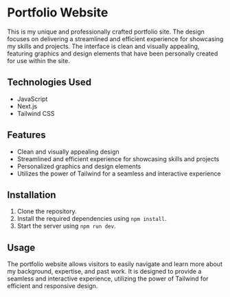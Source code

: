 # Portfolio Website

This is my unique and professionally crafted portfolio site. The design focuses on delivering a streamlined and efficient experience for showcasing my skills and projects. The interface is clean and visually appealing, featuring graphics and design elements that have been personally created for use within the site.

## Technologies Used
- JavaScript
- Next.js
- Tailwind CSS

## Features
- Clean and visually appealing design
- Streamlined and efficient experience for showcasing skills and projects
- Personalized graphics and design elements
- Utilizes the power of Tailwind for a seamless and interactive experience

## Installation
1. Clone the repository.
2. Install the required dependencies using `npm install`.
3. Start the server using `npm run dev`.

## Usage
The portfolio website allows visitors to easily navigate and learn more about my background, expertise, and past work. It is designed to provide a seamless and interactive experience, utilizing the power of Tailwind for efficient and responsive design.

